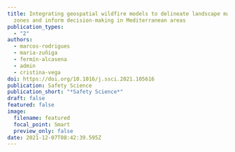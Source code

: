 ```yaml
---
title: Integrating geospatial wildfire models to delineate landscape management
  zones and inform decision-making in Mediterranean areas
publication_types:
  - "2"
authors:
  - marcos-rodrigues
  - maria-zuñiga
  - fermín-alcasena
  - admin
  - cristina-vega
doi: https://doi.org/10.1016/j.ssci.2021.105616
publication: Safety Science
publication_short: "*Safety Science*"
draft: false
featured: false
image:
  filename: featured
  focal_point: Smart
  preview_only: false
date: 2021-12-07T08:42:39.595Z
---
```

